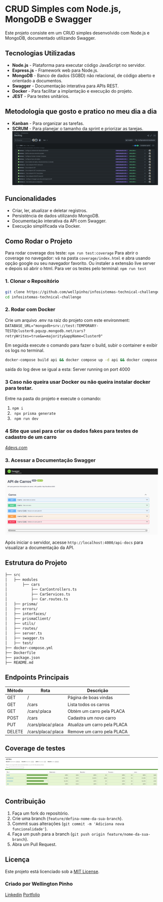 # CRUD Simples com Node.js, MongoDB e Swagger

Este projeto consiste em um CRUD simples desenvolvido com Node.js e MongoDB, documentado utilizando Swagger.

## Tecnologias Utilizadas

-   **Node.js** - Plataforma para executar código JavaScript no servidor.
-   **Express.js** - Framework web para Node.js.
-   **MongoDB** - Banco de dados (SGBD) não relacional, de código aberto e orientado a documentos.
-   **Swagger** - Documentação interativa para APIs REST.
-   **Docker** - Para facilitar a implantação e execução do projeto.
-   **JEST** - Para testes unitários.

## Metodologia que gosto e pratico no meu dia a dia

-   **Kanban** - Para organizar as tarefas.
-   **SCRUM** - Para planejar o tamanho da sprint e priorizar as tarejas.
    ![alt text](image-2.png)

## Funcionalidades

-   Criar, ler, atualizar e deletar registros.
-   Persistência de dados utilizando MongoDB.
-   Documentação interativa da API com Swagger.
-   Execução simplificada via Docker.

## Como Rodar o Projeto

Para rodar coverage dos teste: `npm run test:coverage`
Para abrir o coverage no navegador: vá na pasta `coverage/index.html` e abra usando opção google ou seu navegador favorito. Ou instaler a extensão live server e depois só abrir o html.
Para ver os testes pelo terminal: `npm run test`

### 1. Clonar o Repositório

```bash
git clone https://github.com/wellpinho/infosistemas-technical-challenge.git
cd infosistemas-technical-challenge
```

### 2. Rodar com Docker

Crie um arquivo .env na raiz do projeto com este environment:
`DATABASE_URL="mongodb+srv://test:TEMPORARY-TEST@cluster0.pquzp.mongodb.net/cars?retryWrites=true&w=majority&appName=Cluster0"`

Em seguida execute o comando para fazer o build, subir o container e exibir os logs no terminal.

```bash
docker-compose build api && docker compose up -d api && docker compose logs -f api
```

saída do log deve se igual a esta: Server running on port 4000

### 3 Caso não queira usar Docker ou não queira instalar docker para testar.

Entre na pasta do projeto e execute o comando:

1. `npm i`
2. ` npx prisma generate`
3. ` npm run dev`

### 4 Site que usei para criar os dados fakes para testes de cadastro de um carro

[4devs.com](https://www.4devs.com.br/gerador_de_veiculos)

### 3. Acessar a Documentação Swagger

![alt text](image-1.png)

Após iniciar o servidor, acesse `http://localhost:4000/api-docs` para visualizar a documentação da API.

## Estrutura do Projeto

```
├── src
│   ├── modules
│       ├── cars
│           ├── CarControllers.ts
│           ├── CarServices.ts
│           ├── Car.routes.ts
│   ├── prisma/
│   ├── errors/
│   ├── interfaces/
│   ├── prismaClient/
│   ├── utils/
│   ├── routes/
│   ├── server.ts
│   ├── swagger.ts
│   ├── test/
├── docker-compose.yml
├── Dockerfile
├── package.json
├── README.md
```

## Endpoints Principais

| Método | Rota               | Descrição                    |
| ------ | ------------------ | ---------------------------- |
| GET    | /                  | Página de boas vindas        |
| GET    | /cars              | Lista todos os carros        |
| GET    | /cars/:placa       | Obtém um carro pela PLACA    |
| POST   | /cars              | Cadastra um novo carro       |
| PUT    | /cars/placa/:placa | Atualiza um carro pela PLACA |
| DELETE | /cars/placa/:placa | Remove um carro pela PLACA   |

## Coverage de testes

![alt text](image.png)

## Contribuição

1. Faça um fork do repositório.
2. Crie uma branch (`feature/defina-nome-da-sua-branch`).
3. Commit suas alterações (`git commit -m 'Adiciona nova funcionalidade'`).
4. Faça um push para a branch (`git push origin feature/nome-da-sua-branch`).
5. Abra um Pull Request.

## Licença

Este projeto está licenciado sob a [MIT License](LICENSE).

### Criado por Wellington Pinho

[Linkedin](https://www.linkedin.com/in/wellpinho/)
[Portfolio](https://wellpinho.com)
